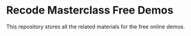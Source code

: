 # Recode Masterclass Free Demos

This repository stores all the related materials for the free online demos.
